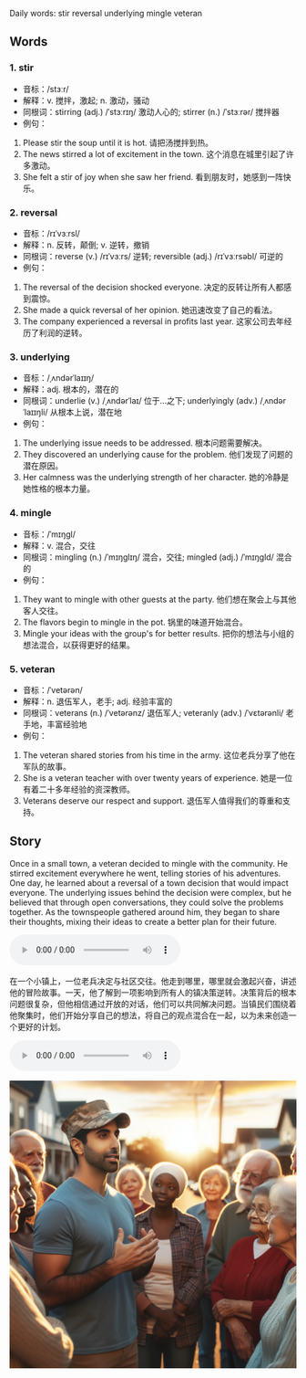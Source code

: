 Daily words: stir reversal underlying mingle veteran

## Words
### 1. stir
- 音标：/stɜːr/ <span style="cursor: pointer;" onclick="document.getElementById('audio-player-1').play()"><i class="fas fa-volume-up"></i></span>
<audio id="audio-player-1" src="audios/words/stir.mp3" style="display:none;"></audio>
- 解释：v. 搅拌，激起; n. 激动，骚动
- 同根词：stirring (adj.) /ˈstɜːrɪŋ/ 激动人心的; stirrer (n.) /ˈstɜːrər/ 搅拌器
- 例句：
1. Please stir the soup until it is hot. 
请把汤搅拌到热。 
2. The news stirred a lot of excitement in the town. 
这个消息在城里引起了许多激动。 
3. She felt a stir of joy when she saw her friend. 
看到朋友时，她感到一阵快乐。

### 2. reversal
- 音标：/rɪˈvɜːrsl/ <span style="cursor: pointer;" onclick="document.getElementById('audio-player-2').play()"><i class="fas fa-volume-up"></i></span>
<audio id="audio-player-2" src="audios/words/reversal.mp3" style="display:none;"></audio>
- 解释：n. 反转，颠倒; v. 逆转，撤销
- 同根词：reverse (v.) /rɪˈvɜːrs/ 逆转; reversible (adj.) /rɪˈvɜːrsəbl/ 可逆的
- 例句：
1. The reversal of the decision shocked everyone. 
决定的反转让所有人都感到震惊。 
2. She made a quick reversal of her opinion. 
她迅速改变了自己的看法。 
3. The company experienced a reversal in profits last year. 
这家公司去年经历了利润的逆转。

### 3. underlying
- 音标：/ˌʌndərˈlaɪɪŋ/ <span style="cursor: pointer;" onclick="document.getElementById('audio-player-3').play()"><i class="fas fa-volume-up"></i></span>
<audio id="audio-player-3" src="audios/words/underlying.mp3" style="display:none;"></audio>
- 解释：adj. 根本的，潜在的
- 同根词：underlie (v.) /ˌʌndərˈlaɪ/ 位于...之下; underlyingly (adv.) /ˌʌndərˈlaɪɪŋli/ 从根本上说，潜在地
- 例句：
1. The underlying issue needs to be addressed. 
根本问题需要解决。 
2. They discovered an underlying cause for the problem. 
他们发现了问题的潜在原因。 
3. Her calmness was the underlying strength of her character. 
她的冷静是她性格的根本力量。

### 4. mingle
- 音标：/ˈmɪŋɡl/ <span style="cursor: pointer;" onclick="document.getElementById('audio-player-4').play()"><i class="fas fa-volume-up"></i></span>
<audio id="audio-player-4" src="audios/words/mingle.mp3" style="display:none;"></audio>
- 解释：v. 混合，交往
- 同根词：mingling (n.) /ˈmɪŋɡlɪŋ/ 混合，交往; mingled (adj.) /ˈmɪŋɡld/ 混合的
- 例句：
1. They want to mingle with other guests at the party. 
他们想在聚会上与其他客人交往。 
2. The flavors begin to mingle in the pot. 
锅里的味道开始混合。 
3. Mingle your ideas with the group's for better results. 
把你的想法与小组的想法混合，以获得更好的结果。

### 5. veteran
- 音标：/ˈvetərən/ <span style="cursor: pointer;" onclick="document.getElementById('audio-player-5').play()"><i class="fas fa-volume-up"></i></span>
<audio id="audio-player-5" src="audios/words/veteran.mp3" style="display:none;"></audio>
- 解释：n. 退伍军人，老手; adj. 经验丰富的
- 同根词：veterans (n.) /ˈvetərənz/ 退伍军人; veteranly (adv.) /ˈvɛtərənli/ 老手地，丰富经验地
- 例句：
1. The veteran shared stories from his time in the army. 
这位老兵分享了他在军队的故事。 
2. She is a veteran teacher with over twenty years of experience. 
她是一位有着二十多年经验的资深教师。 
3. Veterans deserve our respect and support. 
退伍军人值得我们的尊重和支持。

## Story
Once in a small town, a veteran decided to mingle with the community. He stirred excitement everywhere he went, telling stories of his adventures. One day, he learned about a reversal of a town decision that would impact everyone. The underlying issues behind the decision were complex, but he believed that through open conversations, they could solve the problems together. As the townspeople gathered around him, they began to share their thoughts, mixing their ideas to create a better plan for their future.

<audio controls>
  <source src="https://files.dwong.top/story/2024-10-19-english.mp3" type="audio/mpeg">
  你的浏览器不支持音频元素。
</audio>
  

在一个小镇上，一位老兵决定与社区交往。他走到哪里，哪里就会激起兴奋，讲述他的冒险故事。一天，他了解到一项影响到所有人的镇决策逆转。决策背后的根本问题很复杂，但他相信通过开放的对话，他们可以共同解决问题。当镇民们围绕着他聚集时，他们开始分享自己的想法，将自己的观点混合在一起，以为未来创造一个更好的计划。

<audio controls>
  <source src="https://files.dwong.top/story/2024-10-19-chinese.mp3" type="audio/mpeg">
  你的浏览器不支持音频元素。
</audio>
  

![story](./images/2024-10-19.png)

